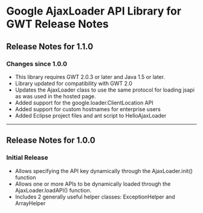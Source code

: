 # Google AjaxLoader API Library for GWT Release Notes #

## Release Notes for 1.1.0 ##
### Changes since 1.0.0 ###

  * This library requires GWT 2.0.3 or later and Java 1.5 or later.
  * Library updated for compatibility with GWT 2.0
  * Updates the AjaxLoader class to use the same protocol for loading jsapi as was used in the hosted page.
  * Added support for the google.loader.ClientLocation API
  * Added support for custom hostnames for enterprise users
  * Added Eclipse project files and ant script to HelloAjaxLoader


---

## Release Notes for 1.0.0 ##
### Initial Release ###

  * Allows specifying the API key dynamically through the AjaxLoader.init() function
  * Allows one or more APIs to be dynamically loaded through the AjaxLoader.loadAPI() function.
  * Includes 2 generally useful helper classes: ExceptionHelper and ArrayHelper